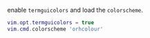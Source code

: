 enable `termguicolors` and load the `colorscheme`.

```lua
vim.opt.termguicolors = true
vim.cmd.colorscheme 'orhcolour'
```
